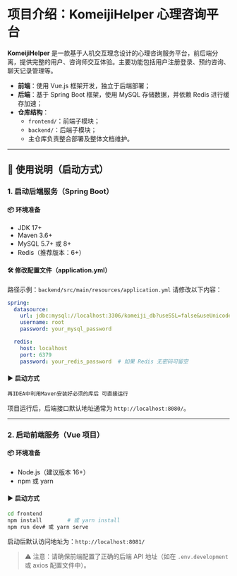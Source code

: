 # 项目介绍：KomeijiHelper 心理咨询平台

**KomeijiHelper** 是一款基于人机交互理念设计的心理咨询服务平台，前后端分离，提供完整的用户、咨询师交互体验。主要功能包括用户注册登录、预约咨询、聊天记录管理等。

- **前端**：使用 Vue.js 框架开发，独立于后端部署；
- **后端**：基于 Spring Boot 框架，使用 MySQL 存储数据，并依赖 Redis 进行缓存加速；
- **仓库结构**：
  - `frontend/`：前端子模块；
  - `backend/`：后端子模块；
  - 主仓库负责整合部署及整体文档维护。

---

## 🚀 使用说明（启动方式）

### 1. 启动后端服务（Spring Boot）

#### 📦 环境准备

- JDK 17+
- Maven 3.6+
- MySQL 5.7+ 或 8+
- Redis（推荐版本：6+）

#### 🛠 修改配置文件（application.yml）

路径示例：`backend/src/main/resources/application.yml`
请修改以下内容：

```yaml
spring:
  datasource:
    url: jdbc:mysql://localhost:3306/komeiji_db?useSSL=false&useUnicode=true&characterEncoding=UTF-8
    username: root
    password: your_mysql_password

  redis:
    host: localhost
    port: 6379
    password: your_redis_password  # 如果 Redis 无密码可留空
```

#### ▶ 启动方式

```bash
再IDEA中利用Maven安装好必须的库后 可直接运行
```

项目运行后，后端接口默认地址通常为 `http://localhost:8080/`。

---

### 2. 启动前端服务（Vue 项目）

#### 📦 环境准备

- Node.js（建议版本 16+）
- npm 或 yarn

#### ▶ 启动方式

```bash
cd frontend
npm install        # 或 yarn install
npm run dev# 或 yarn serve
```

启动后默认访问地址为：`http://localhost:8081/`

> ⚠️ 注意：请确保前端配置了正确的后端 API 地址（如在 `.env.development` 或 axios 配置文件中）。
